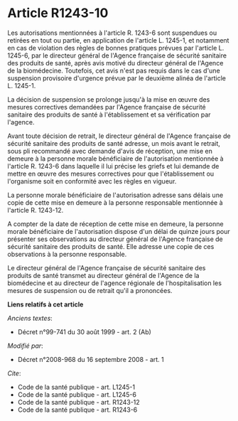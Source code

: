 # Article R1243-10

Les autorisations mentionnées à l'article R. 1243-6 sont suspendues ou retirées en tout ou partie, en application de
l'article L. 1245-1, et notamment en cas de violation des règles de bonnes pratiques prévues par l'article L. 1245-6, par le
directeur général de l'Agence française de sécurité sanitaire des produits de santé, après avis motivé du directeur général
de l'Agence de la biomédecine. Toutefois, cet avis n'est pas requis dans le cas d'une suspension provisoire d'urgence prévue
par le deuxième alinéa de l'article L. 1245-1. 

La décision de suspension se prolonge jusqu'à la mise en œuvre des mesures correctives demandées par l'Agence française de
sécurité sanitaire des produits de santé à l'établissement et sa vérification par l'agence. 

Avant toute décision de retrait, le directeur général de l'Agence française de sécurité sanitaire des produits de santé
adresse, un mois avant le retrait, sous pli recommandé avec demande d'avis de réception, une mise en demeure à la personne
morale bénéficiaire de l'autorisation mentionnée à l'article R. 1243-6 dans laquelle il lui précise les griefs et lui demande
de mettre en œuvre des mesures correctives pour que l'établissement ou l'organisme soit en conformité avec les règles en
vigueur. 

La personne morale bénéficiaire de l'autorisation adresse sans délais une copie de cette mise en demeure à la personne
responsable mentionnée à l'article R. 1243-12.

A compter de la date de réception de cette mise en demeure, la personne morale bénéficiaire de l'autorisation dispose d'un
délai de quinze jours pour présenter ses observations au directeur général de l'Agence française de sécurité sanitaire des
produits de santé. Elle adresse une copie de ces observations à la personne responsable. 

Le directeur général de l'Agence française de sécurité sanitaire des produits de santé transmet au directeur général de
l'Agence de la biomédecine et au directeur de l'agence régionale de l'hospitalisation les mesures de suspension ou de retrait
qu'il a prononcées.

**Liens relatifs à cet article**

_Anciens textes_:

  - Décret n°99-741 du 30 août 1999 - art. 2 (Ab)

_Modifié par_:

  - Décret n°2008-968 du 16 septembre 2008 - art. 1

_Cite_:

  - Code de la santé publique - art. L1245-1
  - Code de la santé publique - art. L1245-6
  - Code de la santé publique - art. R1243-12
  - Code de la santé publique - art. R1243-6
